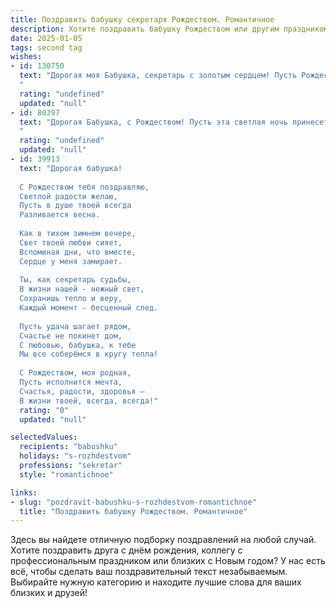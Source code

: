```yaml
---
title: Поздравить бабушку секретаря Рождеством. Романтичное
description: Хотите поздравить бабушку Рождеством или другим праздником? Наш ИИ создаст незабываемое поздравление, а вы обязательно выделитесь среди других.  
date: 2025-01-05
tags: second tag
wishes:
- id: 130750
  text: "Дорогая моя Бабушка, секретарь с золотым сердцем! Пусть Рождество наполнит твой дом теплом и светом, как нежные лучи утреннего солнца. Пусть в этот волшебный праздник исполнятся все твои самые заветные желания, а сердце согреется любовью и радостью.  Пусть ангел-хранитель оберегает тебя, а каждый день будет наполнен счастьем и спокойствием. С Рождеством Христовым!
  "
  rating: "undefined"
  updated: "null"
- id: 80397
  text: "Дорогая Бабушка, с Рождеством! Пусть эта светлая ночь принесет Вам чудо, тепло домашнего очага и уютные мгновения, наполненные любовью и счастьем. Пусть  Ваш секретарский опыт, полный智慧 и щедрости, всегда приносит радость и успех.
  "
  rating: "undefined"
  updated: "null"
- id: 39913
  text: "Дорогая бабушка!
  
  С Рождеством тебя поздравляю,
  Светлой радости желаю,
  Пусть в душе твоей всегда
  Разливается весна.
  
  Как в тихом зимнем вечере,
  Свет твоей любви сияет,
  Вспоминая дни, что вместе,
  Сердце у меня замирает.
  
  Ты, как секретарь судьбы,
  В жизни нашей - нежный свет,
  Сохранишь тепло и веру,
  Каждый момент - бесценный след.
  
  Пусть удача шагает рядом,
  Счастье не покинет дом,
  С любовью, бабушка, к тебе
  Мы все соберёмся в кругу тепла!
  
  С Рождеством, моя родная,
  Пусть исполнится мечта,
  Счастья, радости, здоровья —
  В жизни твоей, всегда, всегда!"
  rating: "0"
  updated: "null"

selectedValues:
  recipients: "babushku"
  holidays: "s-rozhdestvom"
  professions: "sekretar"
  style: "romantichnoe"

links:
- slug: "pozdravit-babushku-s-rozhdestvom-romantichnoe"
  title: "Поздравить бабушку Рождеством. Романтичное"
---
```


Здесь вы найдете отличную подборку поздравлений на любой случай. 
Хотите поздравить друга с днём рождения, коллегу с профессиональным праздником или близких с Новым годом? У нас есть всё, чтобы сделать ваш поздравительный текст незабываемым. Выбирайте нужную категорию и находите лучшие слова для ваших близких и друзей!
